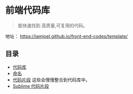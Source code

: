 # 前端代码库
> 能快速找到 高质量,可复用的代码。

地址： https://iamjoel.github.io/front-end-codes/template/

## 目录
* [代码库](template)
* [命名](name.md)
* [代码片段](src) 这些会慢慢整合到代码库中。
* [Sublime 代码片段](sublime)

